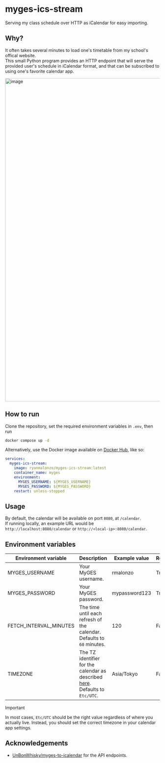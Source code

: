 # myges-ics-stream

Serving my class schedule over HTTP as iCalendar for easy importing.

## Why?

It often takes several minutes to load one's timetable from my school's offical website.  
This small Python program provides an HTTP endpoint that will serve the provided user's schedule in iCalendar format, and that can be subscribed to using one's favorite calendar app.

<img width="1047" alt="image" src="https://github.com/user-attachments/assets/7b5c60ab-4605-45b9-90c9-3732e706b98e">

## How to run

Clone the repository, set the required environment variables in `.env`, then run

```sh
docker compose up -d
```

Alternatively, use the Docker image available on [Docker Hub](https://hub.docker.com/r/ryanmalonzo/myges-ics-stream), like so:

```yml
services:
  myges-ics-stream:
    image: ryanmalonzo/myges-ics-stream:latest
    container_name: myges
    environment:
      MYGES_USERNAME: ${MYGES_USERNAME}
      MYGES_PASSWORD: ${MYGES_PASSWORD}
    restart: unless-stopped
```

## Usage

By default, the calendar will be available on port `8080`, at `/calendar`.  
If running locally, an example URL would be `http://localhost:8080/calendar` or `http://<local-ip>:8080/calendar`.  

## Environment variables

| Environment variable   | Description                                                                                                                                  | Example value | Required? |
| ---------------------- | -------------------------------------------------------------------------------------------------------------------------------------------- | ------------- | --------- |
| MYGES_USERNAME         | Your MyGES username.                                                                                                                         | rmalonzo      | True      |
| MYGES_PASSWORD         | Your MyGES password.                                                                                                                         | mypassword123 | True      |
| FETCH_INTERVAL_MINUTES | The time until each refresh of the calendar. Defaults to `60` minutes.                                                                       | 120           | False     |
| TIMEZONE               | The TZ identifier for the calendar as described [here](https://en.wikipedia.org/wiki/List_of_tz_database_time_zones). Defaults to `Etc/UTC`. | Asia/Tokyo    | False     |

> [!IMPORTANT]  
> In most cases, `Etc/UTC` should be the right value regardless of where you actually live. Instead, you should set the correct timezone in your calendar app settings.

## Acknowledgements

- [UnBonWhisky/myges-to-icalendar](https://github.com/UnBonWhisky/myges-to-icalendar) for the API endpoints.

